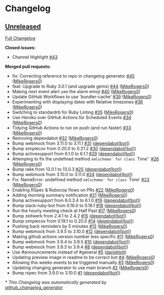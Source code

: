 # Changelog

## [Unreleased](https://github.com/Virtual-Coffee/bot-meetingplace-events/tree/HEAD)

[Full Changelog](https://github.com/Virtual-Coffee/bot-meetingplace-events/compare/4c5369e651933bff6d2a3c701e33a9ec8b425d35...HEAD)

**Closed issues:**

- Channel Highlight [\#43](https://github.com/Virtual-Coffee/bot-meetingplace-events/issues/43)

**Merged pull requests:**

- fix: Correcting reference to repo in changelog generator [\#45](https://github.com/Virtual-Coffee/bot-meetingplace-events/pull/45) ([MikeRogers0](https://github.com/MikeRogers0))
- feat: Upgrade to Ruby 3.0.1 \(and upgrade gems\) [\#44](https://github.com/Virtual-Coffee/bot-meetingplace-events/pull/44) ([MikeRogers0](https://github.com/MikeRogers0))
- Making next event alert use the alarm emoji [\#40](https://github.com/Virtual-Coffee/bot-meetingplace-events/pull/40) ([MikeRogers0](https://github.com/MikeRogers0))
- Update GitHub Workflows to use 'bundler-cache' [\#39](https://github.com/Virtual-Coffee/bot-meetingplace-events/pull/39) ([MikeRogers0](https://github.com/MikeRogers0))
- Experimenting with displaying dates with Relative timezones [\#36](https://github.com/Virtual-Coffee/bot-meetingplace-events/pull/36) ([MikeRogers0](https://github.com/MikeRogers0))
- Switching to standardrb for Ruby Linting [\#35](https://github.com/Virtual-Coffee/bot-meetingplace-events/pull/35) ([MikeRogers0](https://github.com/MikeRogers0))
- Use Heroku over GitHub Actions for Scheduled Events [\#34](https://github.com/Virtual-Coffee/bot-meetingplace-events/pull/34) ([MikeRogers0](https://github.com/MikeRogers0))
- Tidying GitHub Actions to run on push \(and run faster\) [\#33](https://github.com/Virtual-Coffee/bot-meetingplace-events/pull/33) ([MikeRogers0](https://github.com/MikeRogers0))
- Removing dependabot [\#32](https://github.com/Virtual-Coffee/bot-meetingplace-events/pull/32) ([MikeRogers0](https://github.com/MikeRogers0))
- Bump webmock from 3.11.0 to 3.11.1 [\#31](https://github.com/Virtual-Coffee/bot-meetingplace-events/pull/31) ([dependabot[bot]](https://github.com/apps/dependabot))
- Bump simplecov from 0.20.0 to 0.21.2 [\#30](https://github.com/Virtual-Coffee/bot-meetingplace-events/pull/30) ([dependabot[bot]](https://github.com/apps/dependabot))
- Bump activesupport from 6.1.0 to 6.1.1 [\#29](https://github.com/Virtual-Coffee/bot-meetingplace-events/pull/29) ([dependabot[bot]](https://github.com/apps/dependabot))
- Attemping to fix the undefined method `xmlschema' for class `Time'` [\#26](https://github.com/Virtual-Coffee/bot-meetingplace-events/pull/26) ([MikeRogers0](https://github.com/MikeRogers0))
- Bump rake from 13.0.1 to 13.0.3 [\#25](https://github.com/Virtual-Coffee/bot-meetingplace-events/pull/25) ([dependabot[bot]](https://github.com/apps/dependabot))
- Bump webmock from 3.10.0 to 3.11.0 [\#24](https://github.com/Virtual-Coffee/bot-meetingplace-events/pull/24) ([dependabot[bot]](https://github.com/apps/dependabot))
- Fix: NameError: undefined method `xmlschema' for class `Time' [\#23](https://github.com/Virtual-Coffee/bot-meetingplace-events/pull/23) ([MikeRogers0](https://github.com/MikeRogers0))
- Enabling RSpec & Rubocop flows on PRs [\#22](https://github.com/Virtual-Coffee/bot-meetingplace-events/pull/22) ([MikeRogers0](https://github.com/MikeRogers0))
- Adding morning summary notification [\#21](https://github.com/Virtual-Coffee/bot-meetingplace-events/pull/21) ([MikeRogers0](https://github.com/MikeRogers0))
- Bump activesupport from 6.0.3.4 to 6.1.0 [\#19](https://github.com/Virtual-Coffee/bot-meetingplace-events/pull/19) ([dependabot[bot]](https://github.com/apps/dependabot))
- Bump slack-ruby-bot from 0.16.0 to 0.16.1 [\#18](https://github.com/Virtual-Coffee/bot-meetingplace-events/pull/18) ([dependabot[bot]](https://github.com/apps/dependabot))
- Run the hourly meeting check at Half Past [\#17](https://github.com/Virtual-Coffee/bot-meetingplace-events/pull/17) ([MikeRogers0](https://github.com/MikeRogers0))
- Bump zeitwerk from 2.4.1 to 2.4.2 [\#15](https://github.com/Virtual-Coffee/bot-meetingplace-events/pull/15) ([dependabot[bot]](https://github.com/apps/dependabot))
- Bump simplecov from 0.19.1 to 0.20.0 [\#14](https://github.com/Virtual-Coffee/bot-meetingplace-events/pull/14) ([dependabot[bot]](https://github.com/apps/dependabot))
- Pushing back reminders by 5 minutes [\#13](https://github.com/Virtual-Coffee/bot-meetingplace-events/pull/13) ([MikeRogers0](https://github.com/MikeRogers0))
- Bump webmock from 3.9.5 to 3.10.0 [\#12](https://github.com/Virtual-Coffee/bot-meetingplace-events/pull/12) ([dependabot[bot]](https://github.com/apps/dependabot))
- Making github actions version number less specific [\#11](https://github.com/Virtual-Coffee/bot-meetingplace-events/pull/11) ([MikeRogers0](https://github.com/MikeRogers0))
- Bump webmock from 3.9.4 to 3.9.5 [\#10](https://github.com/Virtual-Coffee/bot-meetingplace-events/pull/10) ([dependabot[bot]](https://github.com/apps/dependabot))
- Bump webmock from 3.9.3 to 3.9.4 [\#8](https://github.com/Virtual-Coffee/bot-meetingplace-events/pull/8) ([dependabot[bot]](https://github.com/apps/dependabot))
- Use \#announcements instead of \#general [\#5](https://github.com/Virtual-Coffee/bot-meetingplace-events/pull/5) ([danieltott](https://github.com/danieltott))
- Updating preview image in readme to be correct bot [\#4](https://github.com/Virtual-Coffee/bot-meetingplace-events/pull/4) ([MikeRogers0](https://github.com/MikeRogers0))
- Allowing this weeks events to be triggered manually [\#3](https://github.com/Virtual-Coffee/bot-meetingplace-events/pull/3) ([MikeRogers0](https://github.com/MikeRogers0))
- Updating changing generator to use main branch [\#2](https://github.com/Virtual-Coffee/bot-meetingplace-events/pull/2) ([MikeRogers0](https://github.com/MikeRogers0))
- Bump rspec from 3.9.0 to 3.10.0 [\#1](https://github.com/Virtual-Coffee/bot-meetingplace-events/pull/1) ([dependabot[bot]](https://github.com/apps/dependabot))



\* *This Changelog was automatically generated by [github_changelog_generator](https://github.com/github-changelog-generator/github-changelog-generator)*
